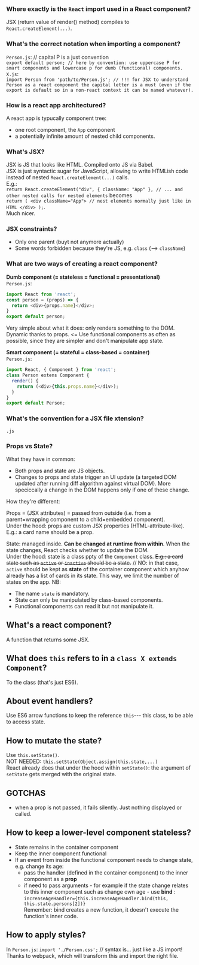### Where exactly is the `React` import used in a React component?   
JSX (return value of render() method) compiles to `React.createElement(...)`.    

### What's the correct notation when importing a component?  
`Person.js`: // capital P is a just convention  
`export default person; // here by convention: use uppercase P for smart components and lowercase p for dumb (functional) components.`  
`X.js`:   
`import Person from 'path/to/Person.js'; // !!! for JSX to understand Person as a react component the capital letter is a must (even if the export is default so in a non-react context it can be named whatever).` 

### How is a react app architectured?  
A react app is typucally component tree:  
* one root component, the `App` component   
* a potentially infinite amount of nested child components.

### What's JSX?  
JSX is JS that looks like HTML. Compiled onto JS via Babel.  
JSX is just syntactic sugar for JavaScript, allowing to write HTMLish code instead of nested `React.createElement(...)` calls.  
E.g.:   
`return React.createElement("div", { className: "App" }, // ... and other nested calls for nested elements` 
becomes  
    `return (
      <div className="App">
        // nest elements normally just like in HTML
      </div>
    );`.  
    Much nicer.



### JSX constraints? 
* Only one parent (buyt not anymore actually)  
* Some words forbidden because they're JS, e.g. `class` (--> `className`) 

### What are two ways of creating a react component?  
**Dumb component (= stateless = functional = presentational)**  
`Person.js`:   
```javascript
import React from 'react';   
const person = (props) => {  
  return <div>{props.name}</div>;  
}  
export default person;
```   
Very simple about what it does: only renders something to the DOM. Dynamic thanks to props. <= Use functional components as often as possible, since they are simpler and don't manipulate app state.

**Smart component (= stateful = class-based = container)**   
`Person.js`:   
```javascript
import React, { Component } from 'react';   
class Person extens Component {  
  render() {
    return (<div>{this.props.name}</div>);  
  }
}  
export default Person;
```   

### What's the convention for a JSX file xtension?  
`.js`

### Props vs State?    
What they have in common:  
* Both props and state are JS objects.   
* Changes to props and state trigger an UI update (a targeted DOM updated after running diff algorithm against virtual DOM). More speciccally a change in the DOM happens only if one of these change.  

How they're different:  

Props = (JSX attributes) = passed from outside (i.e. from a parent=wrapping
component to a child=embedded component).   
Under the hood: props are custom JSX properties (HTML-attribute-like). 
E.g.: a card name should be a prop.   

State: managed inside. 
**Can be changed at runtime from within**. When the state changes, React checks whether to update the DOM.  
Under the hood: state is a class ppty of the `Component` class.
~~E.g.: a card state such as `active` or `inactive` should be a state.~~ // NO: in that case, `active` should be kept as **state** of the container component which anyhow already has a list of cards in its state. This way, we limit the number of states on the app.
NB:   
* The name `state` is mandatory.  
* State can only be manipulated by class-based components.  
* Functional components can read it but not manipulate it.

## What's a react component?  
A function that returns some JSX. 

## What does `this` refers to in a `class X extends Component`?  
To the class (that's just ES6). 

## About event handlers? 
Use ES6 arrow functions to keep the reference `this`--- this class, to be able to access state. 

## How to mutate the state? 
Use `this.setState()`.  
NOT NEEDED: `this.setState(Object.assign(this.state,...)`  
React already does that under the hood within `setState()`: the argument of `setState` gets merged with the
original state.  

## GOTCHAS  
* when a prop is not passed, it fails silently. Just nothing displayed or called.  

## How to keep a lower-level component stateless?  
* State remains in the container component  
* Keep the inner component functional  
* If an event from inside the functional component needs to change state, e.g. change its age:  
   * pass the handler (defined in the container component) to the inner component as a **prop**  
   * if need to pass arguments - for example if the state change relates to this inner component such as change own age - use **bind** :   
   `increaseAgeHandler={this.increaseAgeHandler.bind(this, this.state.persons[2])}`   
   Remember: bind creates a new function, it doesn't execute the function's inner code.  
   
## How to apply styles?   
In `Person.js`:
`import './Person.css';` // syntax is... just like a JS import! Thanks to webpack, which will transform this and import the right file.


